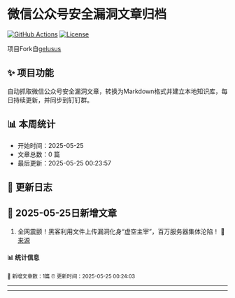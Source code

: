 # 微信公众号安全漏洞文章归档

[![GitHub Actions](https://github.com/gelusus/wxvl/actions/workflows/update_today.yml/badge.svg)](https://github.com/gelusus/wxvl/actions)
[![License](https://img.shields.io/badge/license-MIT-blue.svg)](LICENSE)

项目Fork自[gelusus](https://github.com/gelusus/wxvl)

## ✨ 项目功能

自动抓取微信公众号安全漏洞文章，转换为Markdown格式并建立本地知识库，每日持续更新，并同步到钉钉群。

## 📊 本周统计
- 开始时间：2025-05-25
- 文章总数：0 篇
- 最后更新：2025-05-25 00:23:57

## 📝 更新日志

## 📢 2025-05-25日新增文章

1. 全网震颤！黑客利用文件上传漏洞化身“虚空主宰”，百万服务器集体沦陷！ 🔗[来源](https://mp.weixin.qq.com/s?__biz=MzI0NjE1NDYyOA==&mid=2247485541&idx=1&sn=80f90e21aa20e4e81632597c68ebabe5)

#### 📊 统计信息
<small>📝 新增文章数：1篇
⏰ 更新时间：2025-05-25 00:24:03<small>

---


---
